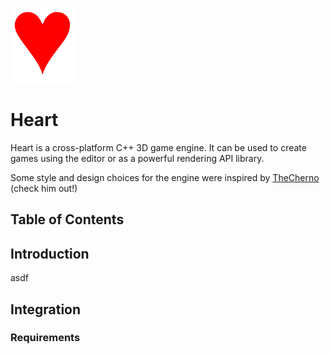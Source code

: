 ![Logo](logo.png)

# Heart

Heart is a cross-platform C++ 3D game engine. It can be used to create games using the editor or as a powerful rendering API library.

Some style and design choices for the engine were inspired by [TheCherno](https://www.youtube.com/user/TheChernoProject) (check him out!)

## Table of Contents

## Introduction

asdf

## Integration



### Requirements